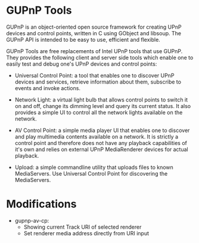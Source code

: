 GUPnP Tools
===========

GUPnP is an object-oriented open source framework for creating UPnP devices and
control points, written in C using GObject and libsoup. The GUPnP API is
intended to be easy to use, efficient and flexible.

GUPnP Tools are free replacements of Intel UPnP tools that use GUPnP. They
provides the following client and server side tools which enable one to easily
test and debug one's UPnP devices and control points:

  * Universal Control Point: a tool that enables one to discover UPnP devices
    and services, retrieve information about them, subscribe to events and
    invoke actions.

  * Network Light: a virtual light bulb that allows control points to switch
    it on and off, change its dimming level and query its current status. It
    also provides a simple UI to control all the network lights available on
    the network.

  * AV Control Point: a simple media player UI that enables one to discover and
    play multimedia contents available on a network. It is strictly a control
    point and therefore does not have any playback capabilities of it's own and
    relies on external UPnP MediaRenderer devices for actual playback.

  * Upload: a simple commandline utility that uploads files to known
    MediaServers. Use Universal Control Point for discovering the MediaServers.

Modifications
===========
  * gupnp-av-cp:
    - Showing current Track URI of selected renderer
    - Set renderer media address directly from URI input
